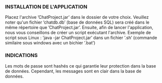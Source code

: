 ### INSTALLATION DE L'APPLICATION

Placez l'archive ’ChatProject.jar’ dans le dossier de votre choix. Veuillez noter qu'un fichier ’chatdb.db’ (base de données SQL)
sera créé dans le même répertoire que ’ChatProject.jar’.
Ensuite, afin de lancer l'application, nous vous conseillons de créer un script exécutant l'archive.
Exemple de script sous Linux : ’java -jar ChatProject.jar’ dans un fichier ’.sh’ (commande similaire sous windows avec un bichier ’.bat’)


### INDICATIONS

Les mots de passe sont hashés ce qui garantie leur protection dans la base de données. Cependant, les messages sont en clair dans la base de données.
